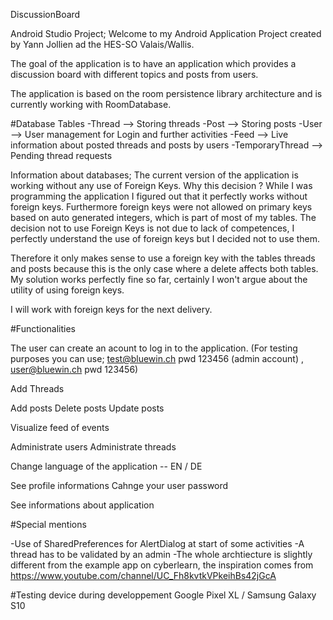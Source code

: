 DiscussionBoard

Android Studio Project; Welcome to my Android Application Project created by Yann Jollien ad the HES-SO Valais/Wallis.

The goal of the application is to have an application which provides a discussion board with different topics and posts from users.

The application is based on the room persistence library architecture and is currently working with RoomDatabase.

#Database 
Tables
-Thread --> Storing threads
-Post --> Storing posts
-User --> User management for Login and further activities
-Feed --> Live information about posted threads and posts by users
-TemporaryThread --> Pending thread requests

Information about databases; The current version of the application is working without any use of Foreign Keys. Why this decision ? While I was programming the application I figured out that 
it perfectly works without foreign keys. Furthermore foreign keys were not allowed on primary keys based on auto generated integers, which is part of most of my tables.
The decision not to use Foreign Keys is not due to lack of competences, I perfectly understand the use of foreign keys but I decided not to use them.

Therefore it only makes sense to use a foreign key with the tables threads and posts because this is the only case where a delete affects both tables. My solution works perfectly fine so far,
certainly I won't argue about the utility of using foreign keys.

I will work with foreign keys for the next delivery.

#Functionalities

The user can create an acount to log in to the application.
(For testing purposes you can use; test@bluewin.ch pwd 123456 (admin account) , user@bluewin.ch pwd 123456)

Add Threads

Add posts 
Delete posts
Update posts

Visualize feed of events 

Administrate users
Administrate threads

Change language of the application -- EN / DE

See profile informations
Cahnge your user password

See informations about application

#Special mentions

-Use of SharedPreferences for AlertDialog at start of some activities
-A thread has to be validated by an admin 
-The whole archtiecture is slightly different from the example app on cyberlearn, the inspiration comes from https://www.youtube.com/channel/UC_Fh8kvtkVPkeihBs42jGcA

#Testing device during developpement
Google Pixel XL / Samsung Galaxy S10



